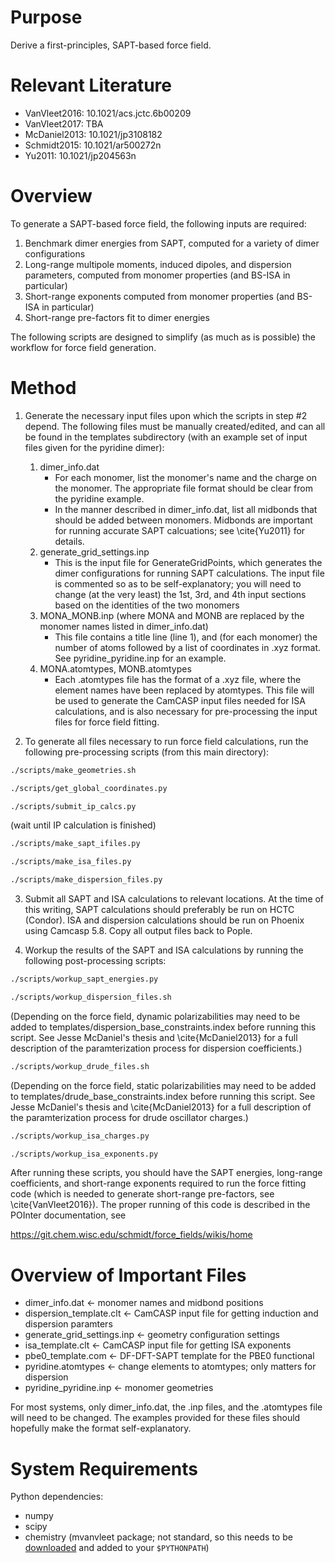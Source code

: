 Purpose
=================

Derive a first-principles, SAPT-based force field.

Relevant Literature
=================
* VanVleet2016: 10.1021/acs.jctc.6b00209
* VanVleet2017: TBA
* McDaniel2013: 10.1021/jp3108182
* Schmidt2015: 10.1021/ar500272n
* Yu2011: 10.1021/jp204563n

Overview
=================
To generate a SAPT-based force field, the following inputs are required:
  1. Benchmark dimer energies from SAPT, computed for a variety of dimer
        configurations
  2. Long-range multipole moments, induced dipoles, and dispersion
        parameters, computed from monomer properties (and BS-ISA in particular)
  3. Short-range exponents computed from monomer properties (and BS-ISA in
        particular)
  4. Short-range pre-factors fit to dimer energies

The following scripts are designed to simplify (as much as is possible) the
workflow for force field generation. 

Method
=================
1. Generate the necessary input files upon which the scripts in step #2
depend. The following files must be manually created/edited, and can all be found in the
templates subdirectory (with an example set of input files given for the
pyridine dimer):

     1. dimer_info.dat
        * For each monomer, list the monomer's name and the charge on the monomer. 
        The appropriate file format should be clear from the pyridine example.
        * In the manner described in dimer_info.dat, list all midbonds 
            that should be added between monomers. Midbonds are important for
            running accurate SAPT calcuations; see \cite{Yu2011} for details.
    2. generate_grid_settings.inp
        * This is the input file for GenerateGridPoints, which generates the
            dimer configurations for running SAPT calculations. The input file
            is commented so as to be self-explanatory; you will need to change
            (at the very least) the 1st, 3rd, and 4th input sections based on
            the identities of the two monomers
    3. MONA_MONB.inp (where MONA and MONB are replaced by the monomer names 
        listed in dimer_info.dat)
        * This file contains a title line (line 1), and (for each monomer)
            the number of atoms followed by a list of coordinates in .xyz 
            format. See pyridine_pyridine.inp for an example.
    4. MONA.atomtypes, MONB.atomtypes
        * Each .atomtypes file has the format of a .xyz file, where the
            element names have been replaced by atomtypes. This file will be
            used to generate the CamCASP input files needed for ISA calculations, 
            and is also necessary for pre-processing the input files for force
            field fitting.

2. To generate all files necessary to run force field calculations, run the
following pre-processing scripts (from this main directory):

```bash
./scripts/make_geometries.sh

./scripts/get_global_coordinates.py

./scripts/submit_ip_calcs.py
```

(wait until IP calculation is finished)

```bash
./scripts/make_sapt_ifiles.py

./scripts/make_isa_files.py

./scripts/make_dispersion_files.py
```

3. Submit all SAPT and ISA calculations to relevant locations. At the time of
this writing, SAPT calculations should preferably be run on HCTC (Condor). ISA and 
dispersion calculations should be run on Phoenix using Camcasp 5.8. Copy all
output files back to Pople.

4. Workup the results of the SAPT and ISA calculations by running the
following post-processing scripts:

```bash
./scripts/workup_sapt_energies.py

./scripts/workup_dispersion_files.sh
```

(Depending on the force field, dynamic polarizabilities may need to be added
to templates/dispersion_base_constraints.index before running this script. See
Jesse McDaniel's thesis and \cite{McDaniel2013} for a full description of the
paramterization process for dispersion coefficients.)

```bash
./scripts/workup_drude_files.sh
```

(Depending on the force field, static polarizabilities may need to be added
to templates/drude_base_constraints.index before running this script. See
Jesse McDaniel's thesis and \cite{McDaniel2013} for a full description of the
paramterization process for drude oscillator charges.)

```bash
./scripts/workup_isa_charges.py

./scripts/workup_isa_exponents.py
```

After running these scripts, you should have the SAPT energies, long-range
coefficients, and short-range exponents required to run the force fitting code
(which is needed to generate short-range pre-factors, see
\cite{VanVleet2016}). The proper running of this code is described in the
POInter documentation, see

https://git.chem.wisc.edu/schmidt/force_fields/wikis/home


Overview of Important Files
=================

* dimer_info.dat <- monomer names and midbond positions
* dispersion_template.clt <- CamCASP input file for getting induction and dispersion paramters
* generate_grid_settings.inp <- geometry configuration settings
* isa_template.clt <- CamCASP input file for getting ISA exponents
* pbe0_template.com <- DF-DFT-SAPT template for the PBE0 functional
* pyridine.atomtypes <- change elements to atomtypes; only matters for dispersion
* pyridine_pyridine.inp <- monomer geometries

For most systems, only dimer_info.dat, the .inp files, and the .atomtypes file
will need to be changed. The examples provided for these files should hopefully make the format self-explanatory.


System Requirements
======
Python dependencies:
* numpy
* scipy
* chemistry (mvanvleet package; not standard, so this needs to be [downloaded](https://github.com/mvanvleet/chemistry) and
added to your `$PYTHONPATH`)

